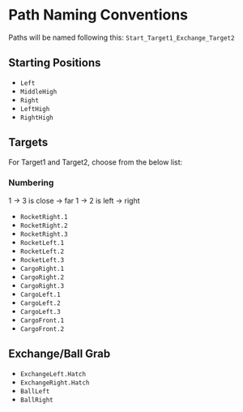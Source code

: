 # Path Naming Conventions #

Paths will be named following this: ``` Start_Target1_Exchange_Target2 ```

## Starting Positions ##
* ``` Left ```
* ``` MiddleHigh ```
* ``` Right ```
* ```LeftHigh ```
* ```RightHigh ```

## Targets ##

For Target1 and Target2, choose from the below list:

### Numbering ###

1 -> 3 is close -> far
1 -> 2 is left -> right

* ``` RocketRight.1 ```
* ``` RocketRight.2 ```
* ``` RocketRight.3 ```
* ``` RocketLeft.1 ```
* ``` RocketLeft.2 ```
* ``` RocketLeft.3 ```
* ``` CargoRight.1 ```
* ``` CargoRight.2 ```
* ``` CargoRight.3 ```
* ``` CargoLeft.1 ```
* ``` CargoLeft.2 ```
* ``` CargoLeft.3 ```
* ``` CargoFront.1 ```
* ``` CargoFront.2 ```

## Exchange/Ball Grab ##

* ``` ExchangeLeft.Hatch ```
* ``` ExchangeRight.Hatch ```
* ``` BallLeft ```
* ``` BallRight ```


